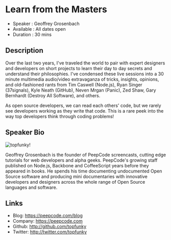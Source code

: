Learn from the Masters
========================

* Speaker   : Geoffrey Grosenbach
* Available : All dates open
* Duration  : 30 mins

Description
-----------

Over the last two years, I've traveled the world to pair with expert designers and developers on short projects to learn their day to day secrets and understand their philosophies. I've condensed these live sessions into a 30 minute multimedia audio/video extravaganza of tricks, insights, opinions, and old-fashioned rants from Tim Caswell (Node.js), Ryan Singer (37signals), Kyle Neath (GitHub), Neven Mrgan (Panic), Zed Shaw, Gary Bernhardt (Destroy All Software), and others.

As open source developers, we can read each others' code, but we rarely see developers working as they write that code. This is a rare peek into the way top developers think through coding problems!


Speaker Bio
-----------

![topfunky](https://raw.github.com/cascadiajs/cascadiajs.github.com/master/proposal/images/topfunky.png)!

Geoffrey Grosenbach is the founder of PeepCode screencasts, cutting edge tutorials for web developers and alpha geeks. PeepCode's growing staff published on Node.js, Backbone and CoffeeScript years before they appeared in books. He spends his time documenting undocumented Open Source software and producing mini documentaries with innovative developers and designers across the whole range of Open Source languages and software.

Links
-----

* Blog: https://peepcode.com/blog
* Company: https://peepcode.com
* Github: http://github.com/topfunky
* Twitter: http://twitter.com/topfunky
